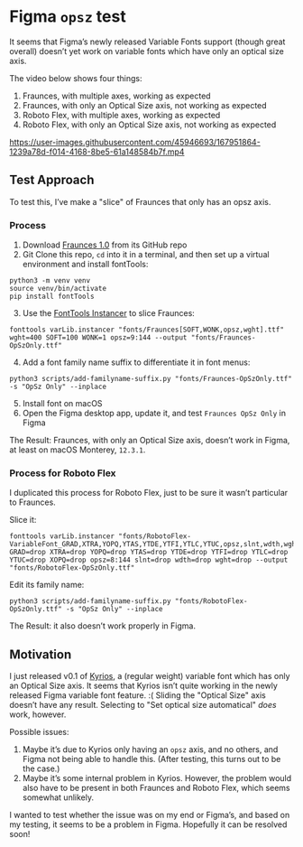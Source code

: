 # Figma `opsz` test

It seems that Figma’s newly released Variable Fonts support (though great overall) doesn’t yet work on variable fonts which have only an optical size axis.

The video below shows four things:
1. Fraunces, with multiple axes, working as expected
2. Fraunces, with only an Optical Size axis, not working as expected
3. Roboto Flex, with multiple axes, working as expected
4. Roboto Flex, with only an Optical Size axis, not working as expected

https://user-images.githubusercontent.com/45946693/167951864-1239a78d-f014-4168-8be5-61a148584b7f.mp4

## Test Approach

To test this, I’ve make a "slice" of Fraunces that only has an opsz axis. 

### Process

1. Download [Fraunces 1.0](https://github.com/undercasetype/Fraunces/releases/tag/1.000) from its GitHub repo
2. Git Clone this repo, `cd` into it in a terminal, and then set up a virtual environment and install fontTools:


```
python3 -m venv venv
source venv/bin/activate
pip install fontTools
```


3. Use the [FontTools Instancer](https://fonttools.readthedocs.io/en/latest/varLib/instancer.html) to slice Fraunces:

```
fonttools varLib.instancer "fonts/Fraunces[SOFT,WONK,opsz,wght].ttf" wght=400 SOFT=100 WONK=1 opsz=9:144 --output "fonts/Fraunces-OpSzOnly.ttf"
```

4. Add a font family name suffix to differentiate it in font menus: 

```
python3 scripts/add-familyname-suffix.py "fonts/Fraunces-OpSzOnly.ttf" -s "OpSz Only" --inplace
```

5. Install font on macOS
6. Open the Figma desktop app, update it, and test `Fraunces OpSz Only` in Figma

The Result: Fraunces, with only an Optical Size axis, doesn’t work in Figma, at least on macOS Monterey, `12.3.1`.

### Process for Roboto Flex

I duplicated this process for Roboto Flex, just to be sure it wasn’t particular to Fraunces.

Slice it:

```
fonttools varLib.instancer "fonts/RobotoFlex-VariableFont_GRAD,XTRA,YOPQ,YTAS,YTDE,YTFI,YTLC,YTUC,opsz,slnt,wdth,wght.ttf" GRAD=drop XTRA=drop YOPQ=drop YTAS=drop YTDE=drop YTFI=drop YTLC=drop YTUC=drop XOPQ=drop opsz=8:144 slnt=drop wdth=drop wght=drop --output "fonts/RobotoFlex-OpSzOnly.ttf"
```

Edit its family name:
```
python3 scripts/add-familyname-suffix.py "fonts/RobotoFlex-OpSzOnly.ttf" -s "OpSz Only" --inplace
```

The Result: it also doesn’t work properly in Figma.

## Motivation

I just released v0.1 of [Kyrios](https://kyrios.arrowtype.com), a (regular weight) variable font which has only an Optical Size axis. It seems that Kyrios isn’t quite working in the newly released Figma variable font feature. :( Sliding the "Optical Size" axis doesn’t have any result. Selecting to "Set optical size automatical" *does* work, however.

Possible issues:
1. Maybe it’s due to Kyrios only having an `opsz` axis, and no others, and Figma not being able to handle this. (After testing, this turns out to be the case.)
2. Maybe it’s some internal problem in Kyrios. However, the problem would also have to be present in both Fraunces and Roboto Flex, which seems somewhat unlikely.

I wanted to test whether the issue was on my end or Figma’s, and based on my testing, it seems to be a problem in Figma. Hopefully it can be resolved soon!

